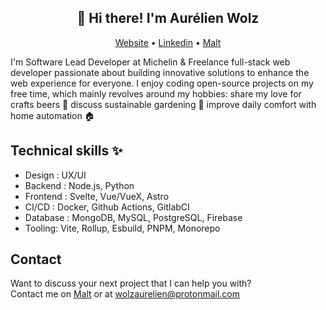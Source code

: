 <h2 align="center">👋 Hi there! I'm Aurélien Wolz</h2>

<p align="center">
  <a href="https://www.seao.dev">Website</a> •
  <a href="https://fr.linkedin.com/in/wolzaurelien">Linkedin</a> •
  <a href="https://www.malt.fr/profile/aurelienwolz">Malt</a>
</p>

I'm Software Lead Developer at Michelin & Freelance full-stack web developer passionate about building innovative solutions to enhance the web experience for everyone. I enjoy coding open-source projects on my free time, which mainly revolves around my hobbies: share my love for crafts beers 🍺 discuss sustainable gardening 🌱 improve daily comfort with home automation 🏠

## Technical skills ✨

- Design : UX/UI
- Backend : Node.js, Python
- Frontend : Svelte, Vue/VueX, Astro
- CI/CD : Docker, Github Actions, GitlabCI
- Database : MongoDB, MySQL, PostgreSQL, Firebase
- Tooling: Vite, Rollup, Esbuild, PNPM, Monorepo

## Contact

Want to discuss your next project that I can help you with?<br/>
Contact me on <a href="https://www.malt.fr/profile/aurelienwolz">Malt</a> or at wolzaurelien@protonmail.com
